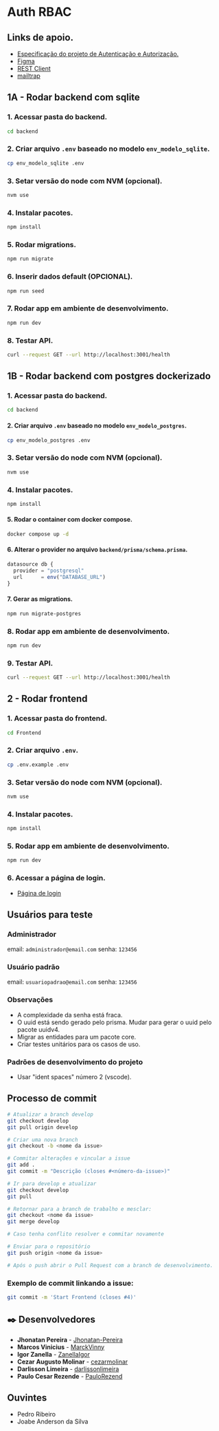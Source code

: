 # Auth RBAC

## Links de apoio.
- [Especificação do projeto de Autenticação e Autorização.](https://github.com/mentoriasdev/projetos-equipe-2)
- [Figma](https://www.figma.com/design/SzFJ9f1wqCDXg1jUSeG7wl/S3curity?node-id=0-1&node-type=canvas&t=87Z4tBRKPSSONDrU-0)
- [REST Client](https://marketplace.visualstudio.com/items?itemName=humao.rest-client)
- [mailtrap](https://mailtrap.io/)

## 1A - Rodar backend com sqlite
### 1. Acessar pasta do backend.
```sh
cd backend
```

### 2. Criar arquivo `.env` baseado no modelo `env_modelo_sqlite`.
```sh
cp env_modelo_sqlite .env
```

### 3. Setar versão do node com NVM (opcional).
```sh
nvm use
```

### 4. Instalar pacotes.
```sh
npm install
```

### 5. Rodar migrations.
```sh
npm run migrate
```

### 6. Inserir dados default (OPCIONAL).
```sh
npm run seed
```

### 7. Rodar app em ambiente de desenvolvimento.
```sh
npm run dev
```

### 8. Testar API.
```sh
curl --request GET --url http://localhost:3001/health
```


## 1B - Rodar backend com postgres dockerizado
### 1. Acessar pasta do backend.
```sh
cd backend
```

#### 2. Criar arquivo `.env` baseado no modelo `env_modelo_postgres`.
```sh
cp env_modelo_postgres .env
```

### 3. Setar versão do node com NVM (opcional).
```sh
nvm use
```

### 4. Instalar pacotes.
```sh
npm install
```

#### 5. Rodar o container com docker compose.
```sh
docker compose up -d
```

#### 6. Alterar o provider no arquivo `backend/prisma/schema.prisma`.
```ts
datasource db {
  provider = "postgresql"
  url      = env("DATABASE_URL")
}
```

#### 7. Gerar as migrations.
```sh
npm run migrate-postgres
```

### 8. Rodar app em ambiente de desenvolvimento.
```sh
npm run dev
```

### 9. Testar API.
```sh
curl --request GET --url http://localhost:3001/health
```


## 2 - Rodar frontend
### 1. Acessar pasta do frontend.
```sh
cd Frontend
```

### 2. Criar arquivo `.env`.
```sh
cp .env.example .env
```

### 3. Setar versão do node com NVM (opcional).
```sh
nvm use
```

### 4. Instalar pacotes.
```sh
npm install
```

### 5. Rodar app em ambiente de desenvolvimento.
```sh
npm run dev
```

### 6. Acessar a página de login.
- [Página de login](http://localhost:3000/login)

## Usuários para teste
### Administrador
email: `administrador@email.com`
senha: `123456`

### Usuário padrão
email: `usuariopadrao@email.com`
senha: `123456`


### Observações
- A complexidade da senha está fraca.
- O uuid está sendo gerado pelo prisma. Mudar para gerar o uuid pelo pacote uuidv4.
- Migrar as entidades para um pacote core.
- Criar testes unitários para os casos de uso.


### Padrões de desenvolvimento do projeto
- Usar "ident spaces" número 2 (vscode).


## Processo de commit
```sh
# Atualizar a branch develop
git checkout develop
git pull origin develop

# Criar uma nova branch
git checkout -b <nome da issue>

# Commitar alterações e vincular a issue
git add .
git commit -m "Descrição (closes #<número-da-issue>)"

# Ir para develop e atualizar
git checkout develop
git pull

# Retornar para a branch de trabalho e mesclar:
git checkout <nome da issue>
git merge develop

# Caso tenha conflito resolver e commitar novamente

# Enviar para o repositório
git push origin <nome da issue>

# Após o push abrir o Pull Request com a branch de desenvolvimento.
```

### Exemplo de commit linkando a issue:
```sh
git commit -m 'Start Frontend (closes #4)'
```

## ✒️ Desenvolvedores
- **Jhonatan Pereira** - [Jhonatan-Pereira](https://github.com/Jhonatan-Pereira)
- **Marcos Vinicius** - [MarckVinny](https://github.com/MarckVinny)
- **Igor Zanella** - [ZanellaIgor](https://github.com/ZanellaIgor)
- **Cezar Augusto Molinar** - [cezarmolinar](https://github.com/cezarmolinar)
- **Darlisson Limeira** - [darlissonlimeira](https://github.com/darlissonlimeira)
- **Paulo Cesar Rezende** - [PauloRezend](https://github.com/PauloRezend)

## Ouvintes
- Pedro Ribeiro
- Joabe Anderson da Silva
